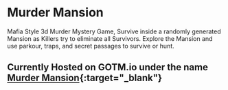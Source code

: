 # Murder Mansion
Mafia Style 3d Murder Mystery Game, Survive inside a randomly generated Mansion as Killers try to eliminate all Survivors. Explore the Mansion and use parkour, traps, and secret passages to survive or hunt.

## Currently Hosted on GOTM.io under the name [Murder Mansion](https://gotm.io/murdermansion/murdermansion){:target="_blank"}
